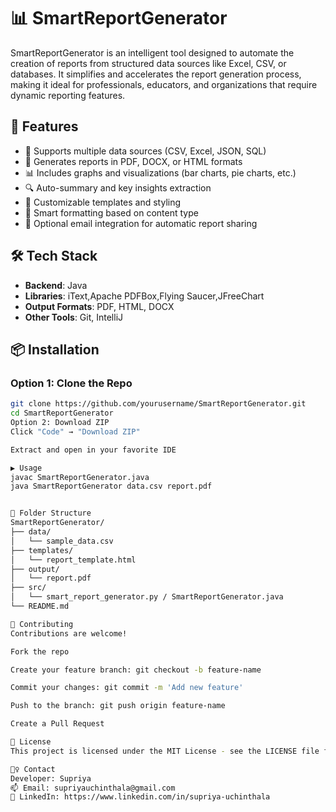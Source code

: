 # 📊 SmartReportGenerator

SmartReportGenerator is an intelligent tool designed to automate the creation of reports from structured data sources like Excel, CSV, or databases. It simplifies and accelerates the report generation process, making it ideal for professionals, educators, and organizations that require dynamic reporting features.

## 🚀 Features

- 📁 Supports multiple data sources (CSV, Excel, JSON, SQL)
- 📄 Generates reports in PDF, DOCX, or HTML formats
- 📊 Includes graphs and visualizations (bar charts, pie charts, etc.)
- 🔍 Auto-summary and key insights extraction
- 🎨 Customizable templates and styling
- 🧠 Smart formatting based on content type
- 📧 Optional email integration for automatic report sharing

## 🛠️ Tech Stack

- **Backend**: Java
- **Libraries**: iText,Apache PDFBox,Flying Saucer,JFreeChart
- **Output Formats**: PDF, HTML, DOCX
- **Other Tools**: Git, IntelliJ

## 📦 Installation

### Option 1: Clone the Repo

```bash
git clone https://github.com/yourusername/SmartReportGenerator.git
cd SmartReportGenerator
Option 2: Download ZIP
Click "Code" → "Download ZIP"

Extract and open in your favorite IDE

▶️ Usage
javac SmartReportGenerator.java
java SmartReportGenerator data.csv report.pdf


📂 Folder Structure
SmartReportGenerator/
├── data/
│   └── sample_data.csv
├── templates/
│   └── report_template.html
├── output/
│   └── report.pdf
├── src/
│   └── smart_report_generator.py / SmartReportGenerator.java
└── README.md

🤝 Contributing
Contributions are welcome!

Fork the repo

Create your feature branch: git checkout -b feature-name

Commit your changes: git commit -m 'Add new feature'

Push to the branch: git push origin feature-name

Create a Pull Request

📄 License
This project is licensed under the MIT License - see the LICENSE file for details.

🙋‍♀️ Contact
Developer: Supriya
📫 Email: supriyauchinthala@gmail.com
🔗 LinkedIn: https://www.linkedin.com/in/supriya-uchinthala


